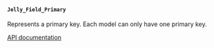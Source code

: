 #### `Jelly_Field_Primary`

Represents a primary key. Each model can only have one primary key.

[API documentation](../api/Jelly_Field_Primary)